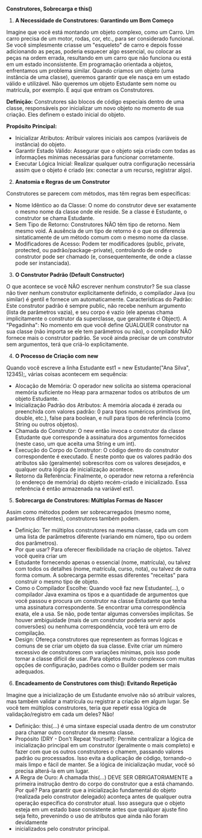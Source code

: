 __Construtores, Sobrecarga e this()__

1. **A Necessidade de Construtores: Garantindo um Bom Começo**

Imagine que você está montando um objeto complexo, como um Carro. Um carro precisa de um motor, 
rodas, cor, etc., para ser considerado funcional. Se você simplesmente criasse um "esqueleto" de 
carro e depois fosse adicionando as peças, poderia esquecer algo essencial, ou colocar as peças na 
ordem errada, resultando em um carro que não funciona ou está em um estado inconsistente.
Em programação orientada a objetos, enfrentamos um problema similar. Quando criamos um objeto 
(uma instância de uma classe), queremos garantir que ele nasça em um estado válido e utilizável. 
Não queremos um objeto Estudante sem nome ou matrícula, por exemplo.
É aqui que entram os Construtores.

__Definição:__ Construtores são blocos de código especiais dentro de uma classe, responsáveis 
por inicializar um novo objeto no momento de sua criação. Eles definem o estado inicial do objeto.

__Propósito Principal:__ 

- Inicializar Atributos: Atribuir valores iniciais aos campos (variáveis de instância) do objeto.
- Garantir Estado Válido: Assegurar que o objeto seja criado com todas as informações 
mínimas necessárias para funcionar corretamente.
- Executar Lógica Inicial: Realizar qualquer outra configuração necessária assim que 
o objeto é criado (ex: conectar a um recurso, registrar algo).

2. **Anatomia e Regras de um Construtor**

Construtores se parecem com métodos, mas têm regras bem específicas:

- Nome Idêntico ao da Classe: O nome do construtor deve ser exatamente o mesmo nome da classe 
onde ele reside. Se a classe é Estudante, o construtor se chama Estudante.
- Sem Tipo de Retorno: Construtores NÃO têm tipo de retorno. Nem mesmo void. 
A ausência de um tipo de retorno é o que os diferencia sintaticamente de um método comum com o mesmo nome da classe.
- Modificadores de Acesso: Podem ter modificadores (public, private, protected, ou 
padrão/package-private), controlando de onde o construtor pode ser chamado (e, consequentemente, de onde 
a classe pode ser instanciada).

3. **O Construtor Padrão (Default Constructor)**

O que acontece se você NÃO escrever nenhum construtor? Se sua classe não tiver nenhum construtor explicitamente
definido, o compilador Java (ou similar) é gentil e fornece um automaticamente.
Características do Padrão: Este construtor padrão é sempre public, não recebe nenhum argumento 
(lista de parâmetros vazia), e seu corpo é vazio (ele apenas chama implicitamente o construtor 
da superclasse, que geralmente é Object).
A "Pegadinha": No momento em que você define QUALQUER construtor na sua classe 
(não importa se ele tem parâmetros ou não), o compilador NÃO fornece mais o construtor
padrão. Se você ainda precisar de um construtor sem argumentos, terá que criá-lo explicitamente.

4. **O Processo de Criação com new**

Quando você escreve a linha Estudante est1 = new Estudante("Ana Silva", 12345);, várias coisas acontecem em sequência:

- Alocação de Memória: O operador new solicita ao sistema operacional memória suficiente no Heap
para armazenar todos os atributos de um objeto Estudante.
- Inicialização Padrão dos Atributos: A memória alocada é zerada ou preenchida com 
valores padrão: 0 para tipos numéricos primitivos (int, double, etc.), false para boolean,
e null para tipos de referência (como String ou outros objetos).
- Chamada do Construtor: O new então invoca o construtor da classe Estudante que corresponde 
à assinatura dos argumentos fornecidos (neste caso, um que aceita uma String e um int).
- Execução do Corpo do Construtor: O código dentro do construtor correspondente é executado. 
É neste ponto que os valores padrão dos atributos são (geralmente) sobrescritos com os valores 
desejados, e qualquer outra lógica de inicialização acontece.
- Retorno da Referência: Finalmente, o operador new retorna a referência (o endereço de memória) 
do objeto recém-criado e inicializado. Essa referência é então armazenada na variável est1.

5. **Sobrecarga de Construtores: Múltiplas Formas de Nascer**

Assim como métodos podem ser sobrecarregados (mesmo nome, parâmetros diferentes), construtores também podem.

- Definição: Ter múltiplos construtores na mesma classe, cada um com uma lista de parâmetros diferente 
(variando em número, tipo ou ordem dos parâmetros).
- Por que usar? Para oferecer flexibilidade na criação de objetos. Talvez você queira criar um 
- Estudante fornecendo apenas o essencial (nome, matrícula), ou talvez com todos os 
detalhes (nome, matrícula, curso, nota), ou talvez de outra forma comum. A sobrecarga permite
essas diferentes "receitas" para construir o mesmo tipo de objeto.
- Como o Compilador Escolhe: Quando você faz new Estudante(...), o compilador Java examina os
tipos e a quantidade de argumentos que você passou e procura um construtor na classe Estudante
que tenha uma assinatura correspondente. Se encontrar uma correspondência exata, ele a usa. Se não, 
pode tentar algumas conversões implícitas. Se houver ambiguidade (mais de um construtor poderia servir
após conversões) ou nenhuma correspondência, você terá um erro de compilação.
- Design: Ofereça construtores que representem as formas lógicas e comuns de se criar um 
objeto da sua classe. Evite criar um número excessivo de construtores com variações mínimas, 
pois isso pode tornar a classe difícil de usar. Para objetos muito complexos com muitas opções 
de configuração, padrões como o Builder podem ser mais adequados.

6. **Encadeamento de Construtores com this(): Evitando Repetição**

Imagine que a inicialização de um Estudante envolve não só atribuir valores, mas também validar
a matrícula ou registrar a criação em algum lugar. Se você tem múltiplos construtores, teria que
repetir essa lógica de validação/registro em cada um deles? Não!

- Definição: this(...) é uma sintaxe especial usada dentro de um construtor para chamar outro construtor da mesma classe.
- Propósito (DRY - Don't Repeat Yourself): Permite centralizar a lógica de inicialização principal
em um construtor (geralmente o mais completo) e fazer com que os outros construtores o chamem, 
passando valores padrão ou processados. Isso evita a duplicação de código, tornando-o mais limpo e fácil de manter.
Se a lógica de inicialização mudar, você só precisa alterá-la em um lugar.
- A Regra de Ouro: A chamada this(...) DEVE SER OBRIGATORIAMENTE a primeira instrução dentro do 
corpo do construtor que a está chamando. Por quê? Para garantir que a inicialização fundamental do 
objeto (realizada pelo construtor delegado) aconteça antes de qualquer outra operação específica
do construtor atual. Isso assegura que o objeto esteja em um estado base consistente antes que 
qualquer ajuste fino seja feito, prevenindo o uso de atributos que ainda não foram devidamente 
- inicializados pelo construtor principal.